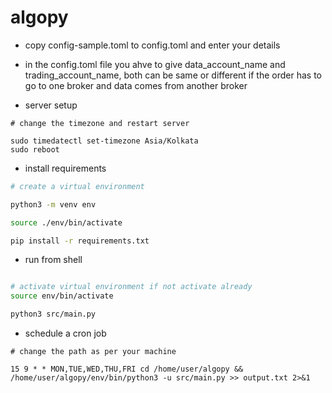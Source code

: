 # algopy

- copy config-sample.toml to config.toml and enter your details

- in the config.toml file you ahve to give data_account_name and trading_account_name, both can be same or different if the order has to go to one broker and data comes from another broker


- server setup

```
# change the timezone and restart server

sudo timedatectl set-timezone Asia/Kolkata
sudo reboot

```  

- install requirements
```sh
# create a virtual environment

python3 -m venv env

source ./env/bin/activate

pip install -r requirements.txt

```



- run from shell
```sh

# activate virtual environment if not activate already
source env/bin/activate

python3 src/main.py

```


- schedule a cron job
```
# change the path as per your machine

15 9 * * MON,TUE,WED,THU,FRI cd /home/user/algopy && /home/user/algopy/env/bin/python3 -u src/main.py >> output.txt 2>&1

```

